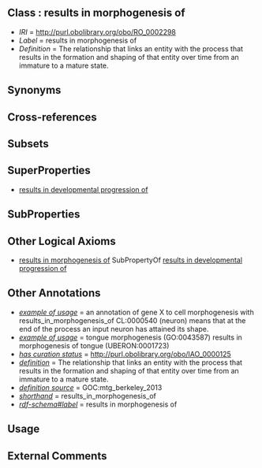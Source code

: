
## Class : results in morphogenesis of

 * *IRI* = http://purl.obolibrary.org/obo/RO_0002298
 * *Label* = results in morphogenesis of
 * *Definition* = The relationship that links an entity with the process that results in the formation and shaping of that entity over time from an immature to a mature state.

## Synonyms


## Cross-references


## Subsets


## SuperProperties

 * [results in developmental progression of](../../RO/95/RO_0002295.md)

## SubProperties


## Other Logical Axioms

 * [results in morphogenesis of](../../RO/98/RO_0002298.md) SubPropertyOf [results in developmental progression of](../../RO/95/RO_0002295.md)

## Other Annotations

 * *[example of usage](../../IAO/12/IAO_0000112.md)* = an annotation of gene X to cell morphogenesis with results_in_morphogenesis_of CL:0000540 (neuron) means that at the end of the process an input neuron has attained its shape.
 * *[example of usage](../../IAO/12/IAO_0000112.md)* = tongue morphogenesis (GO:0043587) results in morphogenesis of tongue (UBERON:0001723)
 * *[has curation status](../../IAO/14/IAO_0000114.md)* = http://purl.obolibrary.org/obo/IAO_0000125
 * *[definition](../../IAO/15/IAO_0000115.md)* = The relationship that links an entity with the process that results in the formation and shaping of that entity over time from an immature to a mature state.
 * *[definition source](../../IAO/19/IAO_0000119.md)* = GOC:mtg_berkeley_2013
 * *[shorthand](../../nd/oboInOwl#shorthand.md)* = results_in_morphogenesis_of
 * *[rdf-schema#label](../../el/rdf-schema#label.md)* = results in morphogenesis of

## Usage


## External Comments

